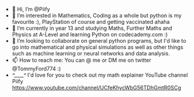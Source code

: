 - 👋 Hi, I’m @Piify
- 👀 I’m interested in Mathematics, Coding as a whole but python is my favourite :), PlayStation of course and getting vaccinated ahaha
- 🌱 I’m currently in year 13 and studying Maths, Further Maths and Physics at A-Level and learning Python on codecademy.com :)
- 💞️ I’m looking to collaborate on general python programs, but I'd like to go into mathematical and physical simulations as well as other things such as machine learning or neural networks and data analysis.
- 📫 How to reach me: You can @ me or DM me on twitter @TommyFord774 :)
- *^____^* I'd love for you to check out my math explainer YouTube channel Piify https://www.youtube.com/channel/UCfeKhycWbG56TDhGmtR0SCg

<!---
Piify/Piify is a ✨ special ✨ repository because its `README.md` (this file) appears on your GitHub profile.
You can click the Preview link to take a look at your changes.
--->
